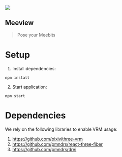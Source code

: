 ![](https://github.com/neocho/assets/blob/master/banner.png)

## Meeview
> Pose your Meebits 

# Setup
1. Install dependencies: 
```
npm install 
```

2. Start application: 
```
npm start 
```

# Dependencies 
We rely on the following libraries to enable VRM usage:

1. https://github.com/pixiv/three-vrm
2. https://github.com/pmndrs/react-three-fiber
3. https://github.com/pmndrs/drei
